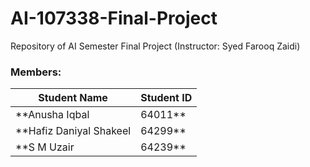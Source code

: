 # AI-107338-Final-Project
Repository of AI Semester Final Project (Instructor: Syed Farooq Zaidi)


### Members:
Student Name | Student ID
------------ | -------------
**Anusha Iqbal | 64011**
**Hafiz Daniyal Shakeel | 64299**
**S M Uzair | 64239**
